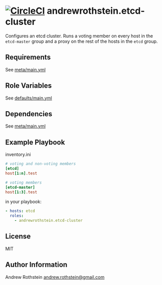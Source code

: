 [![CircleCI](https://circleci.com/gh/andrewrothstein/ansible-etcd-cluster.svg?style=svg)](https://circleci.com/gh/andrewrothstein/ansible-etcd-cluster)
andrewrothstein.etcd-cluster
===========================

Configures an etcd cluster. Runs a voting member on every host in the ```etcd-master``` group
and a proxy on the rest of the hosts in the ```etcd``` group.

Requirements
------------

See [meta/main.yml](meta/main.yml)

Role Variables
--------------

See [defaults/main.yml](defaults/main.yml)

Dependencies
------------

See [meta/main.yml](meta/main.yml)

Example Playbook
----------------

inventory.ini
```ini
# voting and non-voting members
[etcd]
host[1:n].test

# voting members
[etcd-master]
host[1:3].test
```

in your playbook:
```yml
- hosts: etcd
  roles:
    - andrewrothstein.etcd-cluster
```

License
-------

MIT

Author Information
------------------

Andrew Rothstein <andrew.rothstein@gmail.com>
